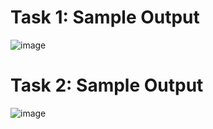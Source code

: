 # Task 1: Sample Output

![image](https://github.com/user-attachments/assets/4b0fa30e-1e95-4909-a089-9b5b73a3007d)


# Task 2: Sample Output

![image](https://github.com/user-attachments/assets/22974830-ad39-40e2-8038-e7f7157b6587)
